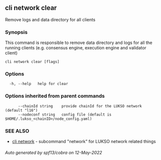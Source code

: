 ## cli network clear

Remove logs and data directory for all clients

### Synopsis

This command is responsible to remove data directory and logs for all the running clients (e.g. consensus
engine, execution engine and validator client)

```
cli network clear [flags]
```

### Options

```
  -h, --help   help for clear
```

### Options inherited from parent commands

```
      --chainId string    provide chainId for the LUKSO network (default "l16")
      --nodeconf string   config file (default is $HOME/.lukso_<chainID>/node_config.yaml)
```

### SEE ALSO

* [cli network](cli_network.md)	 - subcommand "network" for LUKSO network related things

###### Auto generated by spf13/cobra on 12-May-2022
